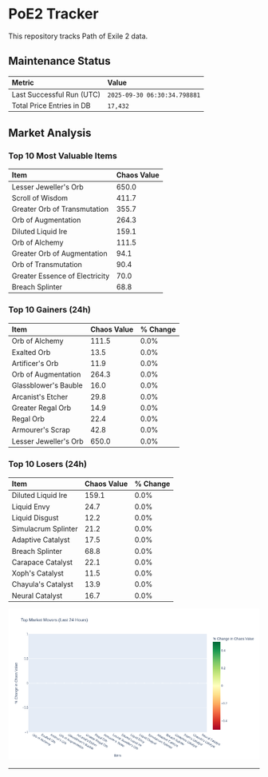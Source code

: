 # PoE2 Tracker

This repository tracks Path of Exile 2 data.

## Maintenance Status

<!-- START_MAINTENANCE -->
| Metric | Value |
|:---|:---|
| Last Successful Run (UTC) | `2025-09-30 06:30:34.798881` |
| Total Price Entries in DB | `17,432` |

<!-- END_MAINTENANCE -->

## Market Analysis

<!-- START_ANALYSIS -->
### Top 10 Most Valuable Items
| Item | Chaos Value |
| :--- | :--- |
| Lesser Jeweller's Orb | 650.0 |
| Scroll of Wisdom | 411.7 |
| Greater Orb of Transmutation | 355.7 |
| Orb of Augmentation | 264.3 |
| Diluted Liquid Ire | 159.1 |
| Orb of Alchemy | 111.5 |
| Greater Orb of Augmentation | 94.1 |
| Orb of Transmutation | 90.4 |
| Greater Essence of Electricity | 70.0 |
| Breach Splinter | 68.8 |

### Top 10 Gainers (24h)
| Item | Chaos Value | % Change |
| :--- | :--- | :--- |
| Orb of Alchemy | 111.5 | 0.0% |
| Exalted Orb | 13.5 | 0.0% |
| Artificer's Orb | 11.9 | 0.0% |
| Orb of Augmentation | 264.3 | 0.0% |
| Glassblower's Bauble | 16.0 | 0.0% |
| Arcanist's Etcher | 29.8 | 0.0% |
| Greater Regal Orb | 14.9 | 0.0% |
| Regal Orb | 22.4 | 0.0% |
| Armourer's Scrap | 42.8 | 0.0% |
| Lesser Jeweller's Orb | 650.0 | 0.0% |

### Top 10 Losers (24h)
| Item | Chaos Value | % Change |
| :--- | :--- | :--- |
| Diluted Liquid Ire | 159.1 | 0.0% |
| Liquid Envy | 24.7 | 0.0% |
| Liquid Disgust | 12.2 | 0.0% |
| Simulacrum Splinter | 21.2 | 0.0% |
| Adaptive Catalyst | 17.5 | 0.0% |
| Breach Splinter | 68.8 | 0.0% |
| Carapace Catalyst | 22.1 | 0.0% |
| Xoph's Catalyst | 11.5 | 0.0% |
| Chayula's Catalyst | 13.9 | 0.0% |
| Neural Catalyst | 16.7 | 0.0% |


![Market Movers Chart](charts/market_movers.png)
<!-- END_ANALYSIS -->

---
